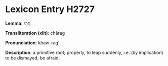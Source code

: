 # Lexicon Entry H2727

**Lemma**: חָרַג

**Transliteration (xlit)**: chârag

**Pronunciation**: khaw-rag'

**Description**:
a primitive root; properly, to leap suddenly, i.e. (by implication) to be dismayed; be afraid.
